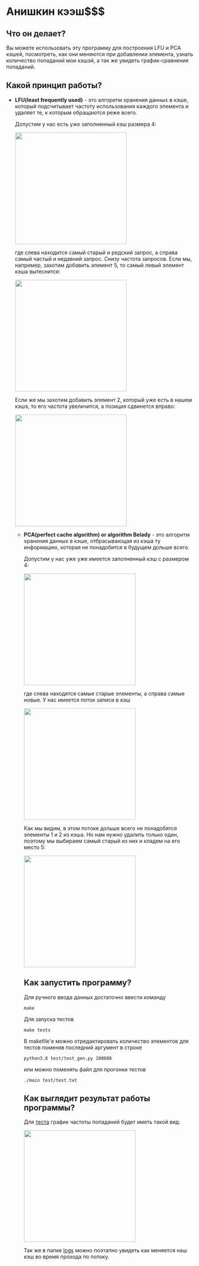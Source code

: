 # Анишкин кээш$$$
## Что он делает?
Вы можете использовать эту программу для построения LFU и PCA кэшей, посмотреть, как они меняются при добавлении элемента, узнать количество попаданий мои кэшэй, а так же увидеть график-сравнение попаданий.

## Какой принцип работы?
<ul>
 <li><b>LFU(least frequently used)</b> - это алгоритм хранения данных в кэше, который подсчитывает частоту использования каждого элемента и удаляет те, к которым обращаются реже всего. </li>

Допустим у нас есть уже заполненный кэш размера 4:

<image src="for_readme/cache1.jpeg" width=300px>

где слева находится самый старый и редский запрос, а справа самый частый и недавний запрос. Cнизу частота запросов. Если мы, например, захотим добавить элемент 5, то самый левый элемент кэша вытеснится:

<image src="for_readme/cache2.jpeg" width=300px>

Если же мы захотим добавить элемент 2, который уже есть в нашем кэшэ, то его частота увеличится, а позиция сдвинется вправо:

<image src="for_readme/cache3.jpeg" width=300px>

<ul>
 <li><b>PCA(perfect cache algorithm) or algorithm Belady</b> - это алгоритм хранения данных в кэше, отбрасывающая из кэша ту информацию, которая не понадобится в будущем дольше всего. </li>

Допустим у нас уже уже имеется заполненный кэш с размером 4:

<image src="for_readme/cache4.jpeg" width=300px>

где слева находятся самые старые элементы, а справа самые новые. У нас имеется поток записи в кэш

<image src="for_readme/cache6.jpeg" width=300px>

Как мы видим, в этом потоке дольше всего не понадобятся элементы 1 и 2 из кэша. Но нам нужно удалить только один, поэтому мы выбираем самый старый из них и кладем на его место 5:

<image src="for_readme/cache5.jpeg" width=300px>

## Как запустить программу?

Для ручного ввода данных достаточно ввести команду

```
make
```

Для запуска тестов

```
make tests
```

В makefile'е можно отредактировать количество элементов для тестов поменяв последний аргумент в строке

```
python3.8 test/test_gen.py 100000
```

или можно поменять файл для прогонки тестов

```
./main test/test.txt
```

## Как выглядит результат работы программы?

Для [теста](test.txt) график частоты попаданий будет иметь такой вид:

<image src="graph/graph.png" width=300px>

Так же в папке [logs](logs/) можно поэтапно увидеть как меняется наш кэш во время прохода по потоку.